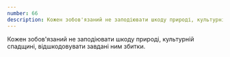 ```yaml
---
number: 66
description: Кожен зобов'язаний не заподіювати шкоду природі, культурній спадщині, відшкодовувати завдані ним збитки.
---
```


Кожен зобов'язаний не заподіювати шкоду природі, культурній спадщині, відшкодовувати завдані ним збитки.
